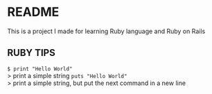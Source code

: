 # README

This is a project I made for learning Ruby language and Ruby on Rails 


## RUBY TIPS


```$ print "Hello World"```     
    > print a simple string
```puts "Hello World"```      
    > print a simple string, but put the next command in a new line


